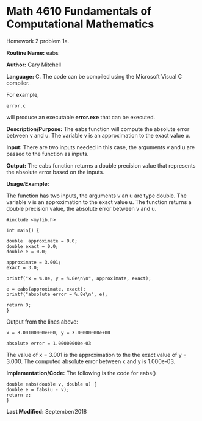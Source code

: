 # Math 4610 Fundamentals of Computational Mathematics
Homework 2 problem 1a.

**Routine Name:**           eabs

**Author:** Gary Mitchell

**Language:** C. The code can be compiled using the Microsoft Visual C compiler.

For example,

    error.c

will produce an executable **error.exe** that can be executed.

**Description/Purpose:** The eabs function will compute the absolute error between v and u. The variable v is 
an approximation to the exact value u.

**Input:** There are two inputs needed in this case, the arguments v and u are passed to the function as inputs.

**Output:** The eabs function returns a double precision value that represents the absolute error based on the inputs.

**Usage/Example:**

The function has two inputs, the arguments v an u are type double. The variable v is an approximation to the exact
value u. The function returns a double precision value, the absolute error between v and u. 

    #include <mylib.h>
    
    int main() {
    
    double  approximate = 0.0;
    double exact = 0.0;
    double e = 0.0;
    
    approximate = 3.001;
    exact = 3.0;
    
    printf("x = %.8e, y = %.8e\n\n", approximate, exact);
    
    e = eabs(approximate, exact);
    printf("absolute error = %.8e\n", e);
    
    return 0;
    }

Output from the lines above:

    x = 3.00100000e+00, y = 3.00000000e+00
    
    absolute error = 1.00000000e-03

The value of x = 3.001 is the approximation to the the exact value of y = 3.000. The computed absolute error
between x and y is 1.000e-03.

**Implementation/Code:** The following is the code for eabs()

    double eabs(double v, double u) {
    double e = fabs(u - v);
    return e;
    }

**Last Modified:** September/2018
